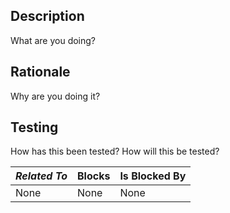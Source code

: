 ## Description
What are you doing?

## Rationale
Why are you doing it?

## Testing
How has this been tested?  How will this be tested?

| *Related To* | Blocks | Is Blocked By |
| :---       | :---   | :---          |
| None       | None   | None          |